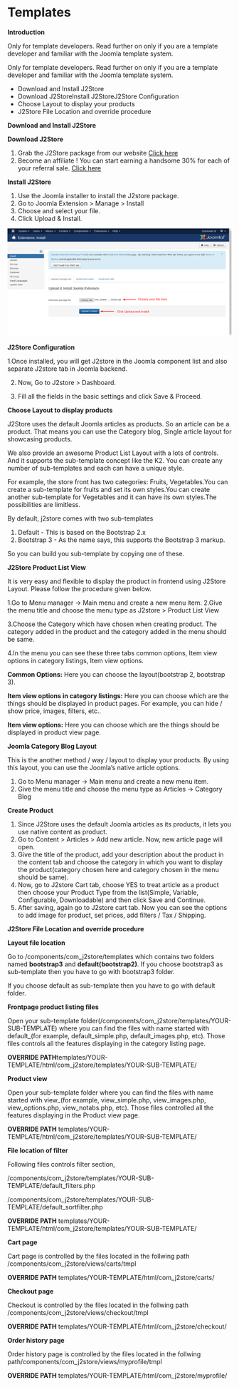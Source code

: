 # Templates

**Introduction**

Only for template developers. Read further on only if you are a template developer and familiar with the Joomla template system.

Only for template developers. Read further on only if you are a template developer and familiar with the Joomla template system.

* Download and Install J2Store
* Download J2StoreInstall J2StoreJ2Store Configuration
* Choose Layout to display your products
* J2Store File Location and override procedure

**Download and Install J2Store**

**Download J2Store**

1. Grab the J2Store package from our website [Click here](http://j2store.org/)
2. Become an affiliate ! You can start earning a handsome 30% for each of your referral sale. [Click here](http://j2store.org/affiliate-programme)

**Install J2Store**

1. Use the Joomla installer to install the J2store package.
2. Go to Joomla Extension &gt; Manage &gt; Install
3. Choose and select your file.
4. Click Upload & Install.

![Install](https://raw.githubusercontent.com/j2store/doc-images/master//developer-guide/design/j2store_install1.png)

**J2Store Configuration**

1.Once installed, you will get J2store in the Joomla component list and also separate J2store tab in Joomla backend.

2. Now, Go to J2store &gt; Dashboard.

3. Fill all the fields in the basic settings and click Save & Proceed.

**Choose Layout to display products**

J2Store uses the default Joomla articles as products. So an article can be a product. That means you can use the Category blog, Single article layout for showcasing products.

We also provide an awesome Product List Layout with a lots of controls. And it supports the sub-template concept like the K2. You can create any number of sub-templates and each can have a unique style.

For example, the store front has two categories: Fruits, Vegetables.You can create a sub-template for fruits and set its own styles.You can create another sub-template for Vegetables and it can have its own styles.The possibilities are limitless.

By default, j2store comes with two sub-templates

1. Default - This is based on the Bootstrap 2.x
2. Bootstrap 3 - As the name says, this supports the Bootstrap 3 markup.

So you can build you sub-template by copying one of these.

**J2Store Product List View**

It is very easy and flexible to display the product in frontend using J2Store Layout. Please follow the procedure given below.

1.Go to Menu manager -&gt; Main menu and create a new menu item. 2.Give the menu title and choose the menu type as J2store &gt; Product List View

3.Choose the Category which have chosen when creating product. The category added in the product and the category added in the menu should be same. 

4.In the menu you can see these three tabs common options, Item view options in category listings, Item view options.

**Common Options:** Here you can choose the layout\(bootstrap 2, bootstrap 3\).

**Item view options in category listings:** Here you can choose which are the things should be displayed in product pages. For example, you can hide / show price, images, filters, etc..

**Item view options:** Here you can choose which are the things should be displayed in product view page.

**Joomla Category Blog Layout**

This is the another method / way / layout to display your products. By using this layout, you can use the Joomla’s native article options.

1. Go to Menu manager -&gt; Main menu and create a new menu item.
2. Give the menu title and choose the menu type as Articles -&gt; Category Blog

**Create Product**

1. Since J2Store uses the default Joomla articles as its products, it lets you use native content as product.
2. Go to Content &gt; Articles &gt; Add new article. Now, new article page will open.
3. Give the title of the product, add your description about the product in the content tab and choose the category in which you want to display the product\(category chosen here and category chosen in the menu should be same\).
4. Now, go to J2store Cart tab, choose YES to treat article as a product then choose your Product Type from the list\(Simple, Variable, Configurable, Downloadable\) and then click Save and Continue.
5. After saving, again go to J2store cart tab. Now you can see the options to add image for product, set prices, add filters / Tax / Shipping.

**J2Store File Location and override procedure**

**Layout file location**

Go to /components/com\_j2store/templates which contains two folders named **bootstrap3** and **default\(bootstrap2\)**. If you choose bootstrap3 as sub-template then you have to go with bootstrap3 folder.

If you choose default as sub-template then you have to go with default folder.

**Frontpage product listing files**

Open your sub-template folder\(/components/com_j2store/templates/YOUR-SUB-TEMPLATE\) where you can find the files with name started with default_\(for example, default_simple.php, default_images.php, etc\). Those files controls all the features displaying in the category listing page.

**OVERRIDE PATH**templates/YOUR-TEMPLATE/html/com\_j2store/templates/YOUR-SUB-TEMPLATE/

**Product view**

Open your sub-template folder where you can find the files with name started with view_\(for example, view_simple.php, view_images.php, view_options.php, view\_notabs.php, etc\). Those files controlled all the features displaying in the Product view page.

**OVERRIDE PATH** templates/YOUR-TEMPLATE/html/com\_j2store/templates/YOUR-SUB-TEMPLATE/

**File location of filter**

Following files controls filter section,

/components/com_j2store/templates/YOUR-SUB-TEMPLATE/default_filters.php

/components/com_j2store/templates/YOUR-SUB-TEMPLATE/default_sortfilter.php

**OVERRIDE PATH** templates/YOUR-TEMPLATE/html/com\_j2store/templates/YOUR-SUB-TEMPLATE/

**Cart page**

Cart page is controlled by the files located in the follwing path /components/com\_j2store/views/carts/tmpl

**OVERRIDE PATH** templates/YOUR-TEMPLATE/html/com\_j2store/carts/

**Checkout page**

Checkout is controlled by the files located in the follwing path /components/com\_j2store/views/checkout/tmpl

**OVERRIDE PATH** templates/YOUR-TEMPLATE/html/com\_j2store/checkout/

**Order history page**

Order history page is controlled by the files located in the follwing path/components/com\_j2store/views/myprofile/tmpl

**OVERRIDE PATH** templates/YOUR-TEMPLATE/html/com\_j2store/myprofile/

